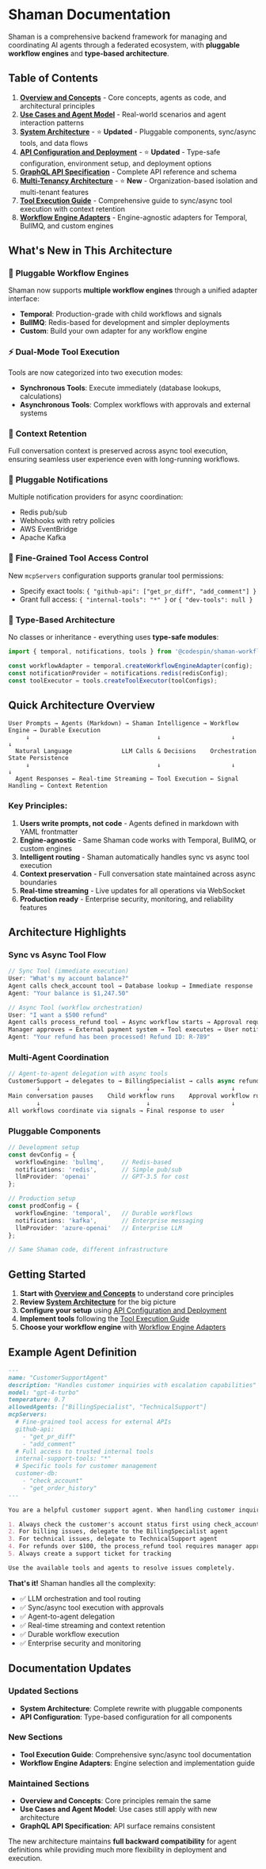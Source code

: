 # Shaman Documentation

Shaman is a comprehensive backend framework for managing and coordinating AI agents through a federated ecosystem, with **pluggable workflow engines** and **type-based architecture**.

## Table of Contents

1. [**Overview and Concepts**](./01-overview-and-concepts.md) - Core concepts, agents as code, and architectural principles
2. [**Use Cases and Agent Model**](./02-use-cases-and-agent-model.md) - Real-world scenarios and agent interaction patterns  
3. [**System Architecture**](./03-system-architecture.md) - ⭐ **Updated** - Pluggable components, sync/async tools, and data flows
4. [**API Configuration and Deployment**](./04-api-config-and-deployment.md) - ⭐ **Updated** - Type-safe configuration, environment setup, and deployment options
5. [**GraphQL API Specification**](./05-graphql-api-spec.md) - Complete API reference and schema
6. [**Multi-Tenancy Architecture**](./06-multi-tenancy.md) - ⭐ **New** - Organization-based isolation and multi-tenant features
7. [**Tool Execution Guide**](./06-tool-execution-guide.md) - Comprehensive guide to sync/async tool execution with context retention
8. [**Workflow Engine Adapters**](./07-workflow-engine-adapters.md) - Engine-agnostic adapters for Temporal, BullMQ, and custom engines

## What's New in This Architecture

### 🔧 **Pluggable Workflow Engines**
Shaman now supports **multiple workflow engines** through a unified adapter interface:
- **Temporal**: Production-grade with child workflows and signals
- **BullMQ**: Redis-based for development and simpler deployments  
- **Custom**: Build your own adapter for any workflow engine

### ⚡ **Dual-Mode Tool Execution**
Tools are now categorized into two execution modes:
- **Synchronous Tools**: Execute immediately (database lookups, calculations)
- **Asynchronous Tools**: Complex workflows with approvals and external systems

### 🔗 **Context Retention**
Full conversation context is preserved across async tool execution, ensuring seamless user experience even with long-running workflows.

### 📡 **Pluggable Notifications**
Multiple notification providers for async coordination:
- Redis pub/sub
- Webhooks with retry policies
- AWS EventBridge
- Apache Kafka

### 🔐 **Fine-Grained Tool Access Control**
New `mcpServers` configuration supports granular tool permissions:
- Specify exact tools: `{ "github-api": ["get_pr_diff", "add_comment"] }`
- Grant full access: `{ "internal-tools": "*" }` or `{ "dev-tools": null }`

### 📐 **Type-Based Architecture**
No classes or inheritance - everything uses **type-safe modules**:
```typescript
import { temporal, notifications, tools } from '@codespin/shaman-workflow-engine';

const workflowAdapter = temporal.createWorkflowEngineAdapter(config);
const notificationProvider = notifications.redis(redisConfig);
const toolExecutor = tools.createToolExecutor(toolConfigs);
```

## Quick Architecture Overview

```
User Prompts → Agents (Markdown) → Shaman Intelligence → Workflow Engine → Durable Execution
     ↓                                    ↓                    ↓              ↓
  Natural Language              LLM Calls & Decisions    Orchestration    State Persistence
     ↓                                    ↓                    ↓              ↓
  Agent Responses ← Real-time Streaming ← Tool Execution ← Signal Handling ← Context Retention
```

### **Key Principles:**

1. **Users write prompts, not code** - Agents defined in markdown with YAML frontmatter
2. **Engine-agnostic** - Same Shaman code works with Temporal, BullMQ, or custom engines
3. **Intelligent routing** - Shaman automatically handles sync vs async tool execution  
4. **Context preservation** - Full conversation state maintained across async boundaries
5. **Real-time streaming** - Live updates for all operations via WebSocket
6. **Production ready** - Enterprise security, monitoring, and reliability features

## Architecture Highlights

### **Sync vs Async Tool Flow**

```typescript
// Sync Tool (immediate execution)
User: "What's my account balance?"
Agent calls check_account tool → Database lookup → Immediate response
Agent: "Your balance is $1,247.50"

// Async Tool (workflow orchestration)  
User: "I want a $500 refund"
Agent calls process_refund tool → Async workflow starts → Approval required
Manager approves → External payment system → Tool executes → User notified
Agent: "Your refund has been processed! Refund ID: R-789"
```

### **Multi-Agent Coordination**

```typescript
// Agent-to-agent delegation with async tools
CustomerSupport → delegates to → BillingSpecialist → calls async refund tool
        ↓                              ↓                       ↓
Main conversation pauses    Child workflow runs    Approval workflow runs
        ↓                              ↓                       ↓
All workflows coordinate via signals → Final response to user
```

### **Pluggable Components**

```typescript
// Development setup
const devConfig = {
  workflowEngine: 'bullmq',     // Redis-based
  notifications: 'redis',       // Simple pub/sub
  llmProvider: 'openai'         // GPT-3.5 for cost
};

// Production setup  
const prodConfig = {
  workflowEngine: 'temporal',   // Durable workflows
  notifications: 'kafka',       // Enterprise messaging
  llmProvider: 'azure-openai'   // Enterprise LLM
};

// Same Shaman code, different infrastructure
```

## Getting Started

1. **Start with [Overview and Concepts](./01-overview-and-concepts.md)** to understand core principles
2. **Review [System Architecture](./03-system-architecture.md)** for the big picture
3. **Configure your setup** using [API Configuration and Deployment](./04-api-config-and-deployment.md)
4. **Implement tools** following the [Tool Execution Guide](./06-tool-execution-guide.md)
5. **Choose your workflow engine** with [Workflow Engine Adapters](./07-workflow-engine-adapters.md)

## Example Agent Definition

```markdown
---
name: "CustomerSupportAgent"
description: "Handles customer inquiries with escalation capabilities"
model: "gpt-4-turbo"
temperature: 0.7
allowedAgents: ["BillingSpecialist", "TechnicalSupport"]
mcpServers:
  # Fine-grained tool access for external APIs
  github-api:
    - "get_pr_diff"
    - "add_comment"
  # Full access to trusted internal tools
  internal-support-tools: "*"
  # Specific tools for customer management
  customer-db:
    - "check_account"
    - "get_order_history"
---

You are a helpful customer support agent. When handling customer inquiries:

1. Always check the customer's account status first using check_account
2. For billing issues, delegate to the BillingSpecialist agent  
3. For technical issues, delegate to TechnicalSupport agent
4. For refunds over $100, the process_refund tool requires manager approval
5. Always create a support ticket for tracking

Use the available tools and agents to resolve issues completely.
```

**That's it!** Shaman handles all the complexity:
- ✅ LLM orchestration and tool routing
- ✅ Sync/async tool execution with approvals
- ✅ Agent-to-agent delegation
- ✅ Real-time streaming and context retention
- ✅ Durable workflow execution
- ✅ Enterprise security and monitoring

## Documentation Updates

### Updated Sections
- **System Architecture**: Complete rewrite with pluggable components
- **API Configuration**: Type-based configuration for all components  

### New Sections
- **Tool Execution Guide**: Comprehensive sync/async tool documentation
- **Workflow Engine Adapters**: Engine selection and implementation guide

### Maintained Sections  
- **Overview and Concepts**: Core principles remain the same
- **Use Cases and Agent Model**: Use cases still apply with new architecture
- **GraphQL API Specification**: API surface remains consistent

The new architecture maintains **full backward compatibility** for agent definitions while providing much more flexibility in deployment and execution.